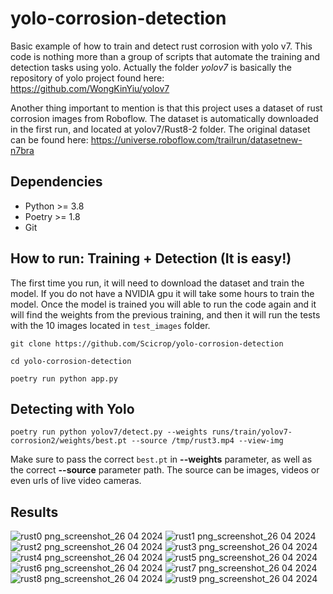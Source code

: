 # yolo-corrosion-detection
Basic example of how to train and detect rust corrosion with yolo v7.
This code is nothing more than a group of scripts that automate the training and detection tasks using yolo. Actually the folder *yolov7* is basically the repository of yolo project found here: https://github.com/WongKinYiu/yolov7

Another thing important to mention is that this project uses a dataset of rust corrosion images from Roboflow. The dataset is automatically downloaded in the first run, and located at yolov7/Rust8-2 folder. The original dataset can be found here: https://universe.roboflow.com/trailrun/datasetnew-n7bra

## Dependencies
 - Python >= 3.8
 - Poetry >= 1.8
 - Git

## How to run: Training + Detection (It is easy!)

The first time you run, it will need to download the dataset and train the model. If you do not have a NVIDIA gpu it will take some hours to train the model. Once the model is trained you will able to run the code again and it will find the weights from the previous training, and then it will run the tests with the 10 images located in `test_images` folder.

```
git clone https://github.com/Scicrop/yolo-corrosion-detection
```
```
cd yolo-corrosion-detection
```
```
poetry run python app.py
```

## Detecting with Yolo
```
poetry run python yolov7/detect.py --weights runs/train/yolov7-corrosion2/weights/best.pt --source /tmp/rust3.mp4 --view-img
```
Make sure to pass the correct `best.pt` in **--weights** parameter, as well as the correct **--source** parameter path. The source can be images, videos or even urls of live video cameras.


## Results
![rust0 png_screenshot_26 04 2024](https://github.com/Scicrop/yolo-corrosion-detection/assets/692043/3ae1b900-777e-41a2-b14f-ea1d91f621d2)
![rust1 png_screenshot_26 04 2024](https://github.com/Scicrop/yolo-corrosion-detection/assets/692043/d7054208-596a-4d9e-b36f-0bf1ae44100c)
![rust2 png_screenshot_26 04 2024](https://github.com/Scicrop/yolo-corrosion-detection/assets/692043/951ea20d-cf9c-4cae-860b-6a61bc75bdc2)
![rust3 png_screenshot_26 04 2024](https://github.com/Scicrop/yolo-corrosion-detection/assets/692043/9d0a0f3d-496c-4010-b090-a385df091c2c)
![rust4 png_screenshot_26 04 2024](https://github.com/Scicrop/yolo-corrosion-detection/assets/692043/f79952a6-e8a8-4687-96db-11d65f364c8d)
![rust5 png_screenshot_26 04 2024](https://github.com/Scicrop/yolo-corrosion-detection/assets/692043/7aa159fc-1db1-4235-9ade-0a6c301b7efd)
![rust6 png_screenshot_26 04 2024](https://github.com/Scicrop/yolo-corrosion-detection/assets/692043/79846bca-937f-4e27-bf47-5411e1320762)
![rust7 png_screenshot_26 04 2024](https://github.com/Scicrop/yolo-corrosion-detection/assets/692043/6df7fba0-5041-49ed-a542-374ec917f019)
![rust8 png_screenshot_26 04 2024](https://github.com/Scicrop/yolo-corrosion-detection/assets/692043/8b26fbb6-94cc-4b03-bcb3-331f7830e593)
![rust9 png_screenshot_26 04 2024](https://github.com/Scicrop/yolo-corrosion-detection/assets/692043/7cd366c4-0a5e-42b7-8992-c6879f3a7ef8)



